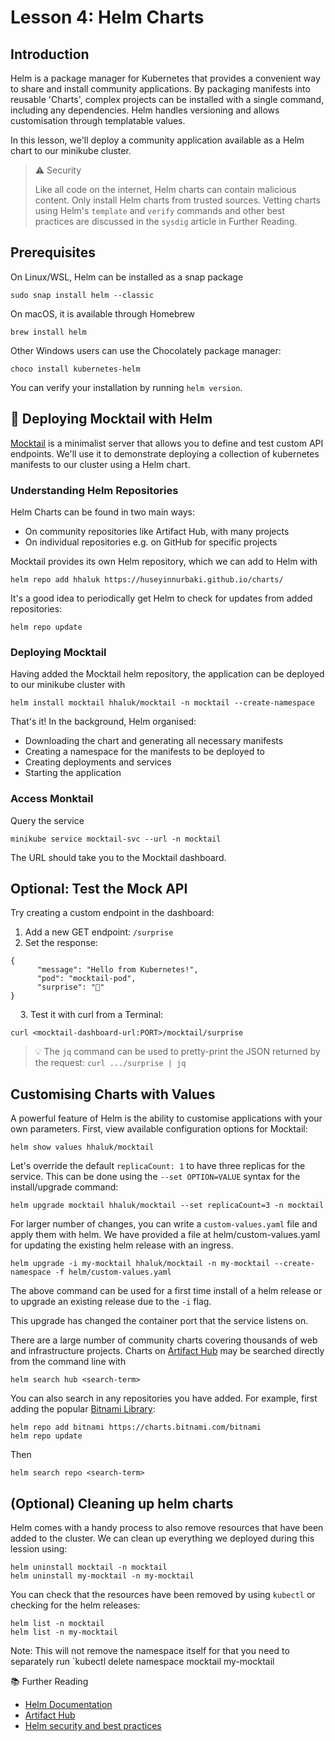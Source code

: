 # Lesson 4: Helm Charts
## Introduction 
Helm is a package manager for Kubernetes that provides a 
convenient way to share and install community applications.
By packaging manifests into reusable 'Charts', complex projects
can be installed with a single command, including any dependencies.
Helm handles versioning and allows customisation through
templatable values.

In this lesson, we'll deploy a community application available as
a Helm chart to our minikube cluster. 

> ⚠️  Security
>
> Like all code on the internet, Helm charts can contain malicious content.
> Only install Helm charts from trusted sources. Vetting charts using Helm's
> `template` and `verify` commands and other best practices 
> are discussed in the `sysdig` article in Further Reading. 

## Prerequisites
On Linux/WSL, Helm can be installed as a snap package
```
sudo snap install helm --classic
```
On macOS, it is available through Homebrew
```
brew install helm
``` 
Other Windows users can use the Chocolately package manager:
```
choco install kubernetes-helm
```

You can verify your installation by running `helm version`.


## 🍹 Deploying Mocktail with Helm
[Mocktail](https://github.com/Huseyinnurbaki/mocktail) is a minimalist
server that allows you to define and test custom API endpoints.
We'll use it to demonstrate deploying a collection of kubernetes
manifests to our cluster using a Helm chart.

### Understanding Helm Repositories
Helm Charts can be found in two main ways:

- On community repositories like Artifact Hub, with many projects
- On individual repositories e.g. on GitHub for specific projects

Mocktail provides its own Helm repository, which we can add to
Helm with
```
helm repo add hhaluk https://huseyinnurbaki.github.io/charts/

```
It's a good idea to periodically get Helm to check for updates from added
repositories: 
```
helm repo update
```
### Deploying Mocktail
Having added the Mocktail helm repository, the application can be
deployed to our minikube cluster with
```
helm install mocktail hhaluk/mocktail -n mocktail --create-namespace
```
That's it! In the background, Helm organised:

- Downloading the chart and generating all necessary manifests
- Creating a namespace for the manifests to be deployed to
- Creating deployments and services
- Starting the application

### Access Monktail
Query the service
```
minikube service mocktail-svc --url -n mocktail
```
The URL should take you to the Mocktail dashboard.

## Optional: Test the Mock API
Try creating a custom endpoint in the dashboard:

1. Add a new GET endpoint: `/surprise`
2. Set the response:
```
{
      "message": "Hello from Kubernetes!",
      "pod": "mocktail-pod",
      "surprise": "🎲"
}
```
&nbsp;  &nbsp; 3\. Test it with curl from a Terminal:
```
curl <mocktail-dashboard-url:PORT>/mocktail/surprise
```

> 💡 The `jq` command can be used to pretty-print the JSON 
> returned by the request: `curl .../surprise | jq`

## Customising Charts with Values
A powerful feature of Helm is the ability to customise applications 
with your own parameters. First, view available configuration
options for Mocktail:
```
helm show values hhaluk/mocktail
``` 
Let's override the default `replicaCount: 1` to have three replicas
for the service. This can be done using the `--set OPTION=VALUE`
syntax for the install/upgrade command:
```
helm upgrade mocktail hhaluk/mocktail --set replicaCount=3 -n mocktail
```
For larger number of changes, you can write a `custom-values.yaml`
file and apply them with helm. We have provided a file at helm/custom-values.yaml
for updating the existing helm release with an ingress. 
```
helm upgrade -i my-mocktail hhaluk/mocktail -n my-mocktail --create-namespace -f helm/custom-values.yaml
```
The above command can be used for a first time install of a helm release or to
upgrade an existing release due to the `-i` flag.

This upgrade has changed the container port that the service listens on.

There are a large number of 
community charts covering thousands of 
web and infrastructure projects. Charts on
[Artifact Hub](https://artifacthub.io/) may be
searched directly from the command line with
```
helm search hub <search-term>
```
You can also search in any repositories you have added. For example,
first adding the popular [Bitnami
Library](https://github.com/team-maravi/bitnami-charts):
```
helm repo add bitnami https://charts.bitnami.com/bitnami
helm repo update
```
Then
```
helm search repo <search-term>
```
## (Optional) Cleaning up helm charts

Helm comes with a handy process to also remove resources that have
been added to the cluster. We can clean up everything we deployed 
during this lession using: 
```
helm uninstall mocktail -n mocktail
helm uninstall my-mocktail -n my-mocktail
```
You can check that the resources have been removed by using `kubectl` 
or checking for the helm releases:
```
helm list -n mocktail
helm list -n my-mocktail
```
Note: This will not remove the namespace itself for that you need to
separately run `kubectl delete namespace mocktail my-mocktail

📚 Further Reading 

- [Helm Documentation](https://helm.sh/)
- [Artifact Hub](https://artifacthub.io/)
- [Helm security and best
  practices](https://www.sysdig.com/blog/how-to-secure-helm)
